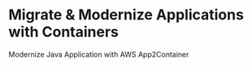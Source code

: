 # Migrate & Modernize Applications with Containers

Modernize Java Application with AWS App2Container
